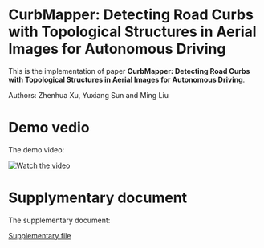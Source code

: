 # CurbMapper: Detecting Road Curbs with Topological Structures in Aerial Images for Autonomous Driving
This is the implementation of paper **CurbMapper: Detecting Road Curbs with Topological Structures in Aerial Images for Autonomous Driving**.

Authors: Zhenhua Xu, Yuxiang Sun and Ming Liu

# Demo vedio

The demo video:
 
[![Watch the video](https://img.youtube.com/vi/PViBIdjxw6c/0.jpg)](https://www.youtube.com/watch?v=PViBIdjxw6c)

# Supplymentary document

The supplementary document:

[Supplementary file](https://github.com/TonyXuQAQ/CurbMapper/blob/master/supplementary.pdf)
